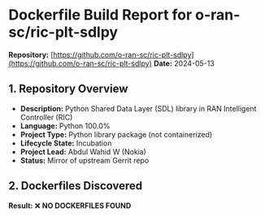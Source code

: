 # Dockerfile Build Report for o-ran-sc/ric-plt-sdlpy

**Repository:** [https://github.com/o-ran-sc/ric-plt-sdlpy](https://github.com/o-ran-sc/ric-plt-sdlpy)
**Date:** 2024-05-13

## 1. Repository Overview
- **Description:** Python Shared Data Layer (SDL) library in RAN Intelligent Controller (RIC)
- **Language:** Python 100.0%
- **Project Type:** Python library package (not containerized)
- **Lifecycle State:** Incubation
- **Project Lead:** Abdul Wahid W (Nokia)
- **Status:** Mirror of upstream Gerrit repo

## 2. Dockerfiles Discovered
**Result:** ❌ **NO DOCKERFILES FOUND**
